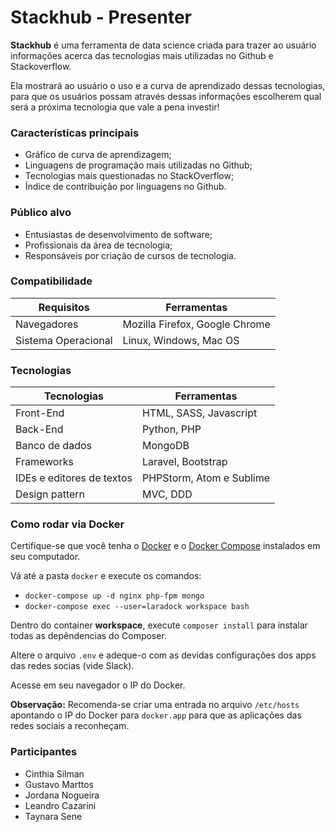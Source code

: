 # Stackhub - Presenter

**Stackhub** é uma ferramenta de data science criada para trazer ao usuário informações acerca das tecnologias mais utilizadas no Github e Stackoverflow.

Ela mostrará ao usuário o uso e a curva de aprendizado dessas tecnologias, para que os usuários possam através dessas informações escolherem qual será a próxima tecnologia que vale a pena investir!

### Características principais

- Gráfico de curva de aprendizagem;
- Linguagens de programação mais utilizadas no Github;
- Tecnologias mais questionadas no StackOverflow;
- Índice de contribuição por linguagens no Github.

### Público alvo

- Entusiastas de desenvolvimento de software;
- Profissionais da área de tecnologia;
- Responsáveis por criação de cursos de tecnologia.

### Compatibilidade

Requisitos | Ferramentas
---------- | -----------
Navegadores | Mozilla Firefox, Google Chrome
Sistema Operacional | Linux, Windows, Mac OS

### Tecnologias

Tecnologias | Ferramentas
----------- | -----------
Front-End | HTML, SASS, Javascript
Back-End  | Python, PHP
Banco de dados  | MongoDB
Frameworks  | Laravel, Bootstrap
IDEs e editores de textos  | PHPStorm, Atom e Sublime
Design pattern  | MVC, DDD

### Como rodar via Docker

Certifique-se que você tenha o [Docker](https://www.docker.com/) e o [Docker Compose](https://docs.docker.com/compose/) instalados em seu computador.

Vá até a pasta `docker` e execute os comandos:

- `docker-compose up -d nginx php-fpm mongo`
- `docker-compose exec --user=laradock workspace bash`

Dentro do container **workspace**, execute `composer install` para instalar todas as depêndencias do Composer.

Altere o arquivo `.env` e adeque-o com as devidas configurações dos apps das redes socias (vide Slack).

Acesse em seu navegador o IP do Docker.

**Observação:** Recomenda-se criar uma entrada no arquivo `/etc/hosts` apontando o IP do Docker para `docker.app` para que as aplicações das redes sociais a reconheçam.

### Participantes

- Cinthia Silman
- Gustavo Marttos
- Jordana Nogueira
- Leandro Cazarini
- Taynara Sene
